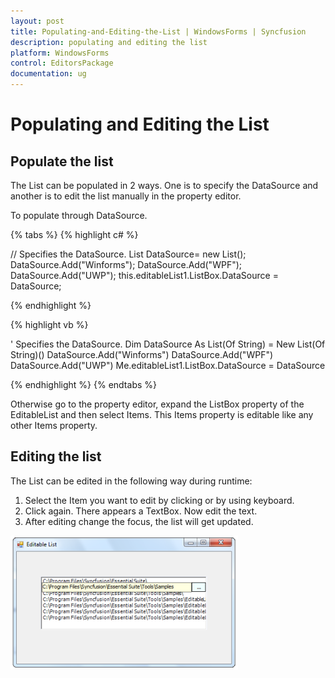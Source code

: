 ```yaml
---
layout: post
title: Populating-and-Editing-the-List | WindowsForms | Syncfusion
description: populating and editing the list
platform: WindowsForms
control: EditorsPackage
documentation: ug
---
```


# Populating and Editing the List

## Populate the list

The List can be populated in 2 ways. One is to specify the DataSource and another is to edit the list manually in the property editor.

To populate through DataSource.

{% tabs %}
{% highlight c# %}

// Specifies the DataSource.
    List<string>  DataSource= new List<string>();
    DataSource.Add("Winforms");
    DataSource.Add("WPF");
    DataSource.Add("UWP");
    this.editableList1.ListBox.DataSource = DataSource;

{% endhighlight %}

{% highlight vb %}

' Specifies the DataSource.
   Dim DataSource As List(Of String) = New List(Of String)()
    DataSource.Add("Winforms")
    DataSource.Add("WPF")
    DataSource.Add("UWP")
    Me.editableList1.ListBox.DataSource = DataSource

{% endhighlight %}
{% endtabs %}

Otherwise go to the property editor, expand the ListBox property of the EditableList and then select Items. This Items property is editable like any other Items property.

## Editing the list

The List can be edited in the following way during runtime:

1. Select the Item you want to edit by clicking or by using keyboard.
2.  Click again. There appears a TextBox. Now edit the text.
3.  After editing change the focus, the list will get updated.

![populating the items in the list](Populating-and-Editing-the-List_images/Populating-and-Editing-the-List_img1.png)
